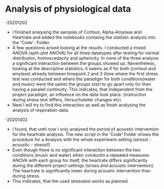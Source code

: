 # Analysis of physiological data
-20201202
- I finished analysing the samples of Cortisol, Alpha-Amylase and Heartrate and added the notebooks containig the statistic analysis into the 'Code'- Folder.
- A few questions arised looking at the results.
I conducted a mixed ANOVA (split-plot ANOVA) for all three datatypes after testing for normal distribution, homoscedacity and sphericity.
In none of the three analysis a significant interaction between the groups showed up.
Nevertheless, looking at the descriptive statistics, it seems as if for both (cortisol and amylase) already between timepoint 2 and 3 (time where the first stress test was conducted and where the paradigm for both conditions(water and music) were the same) the groups start to go apart only for then having a paralell continuity. This indicates, that independent from the project paradigm, an influence on the data took place. (instruction during stress test differs, Versuchsleiter changes etc)
- Next I will try to find this interaction as well as finish analysing the analysis of respiration-data.

-20201402
- I found, that until now I only analysed the period of acoustic intervention for the heartrate analysis. The new script in the 'Code' Folder shows the procedure for a Analysis with the whole experiment setting (stressI - acoustic - stressII)
- Even though there is no significant interaction between the two conditions (music and water) when conductin a repeated measures ANOVA with each group for itself, the heartrate differs significantly during the different project settings (stress and acoustic intervention). The heartrate is significantly lower during acoustic intervention than during stress. 
- This indicates, that the used stresstest works as planned.
